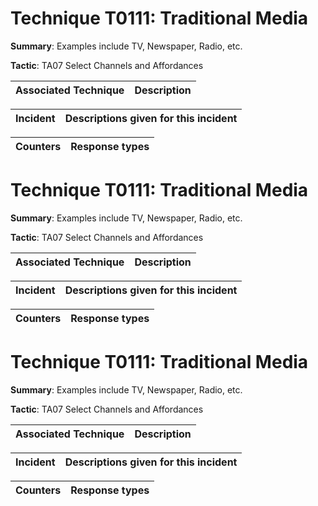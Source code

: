 # Technique T0111: Traditional Media

**Summary**: Examples include TV, Newspaper, Radio, etc.

**Tactic**: TA07 Select Channels and Affordances 


| Associated Technique | Description |
| --------- | ------------------------- |



| Incident | Descriptions given for this incident |
| -------- | -------------------- |



| Counters | Response types |
| -------- | -------------- |


# Technique T0111: Traditional Media

**Summary**: Examples include TV, Newspaper, Radio, etc.

**Tactic**: TA07 Select Channels and Affordances 


| Associated Technique | Description |
| --------- | ------------------------- |



| Incident | Descriptions given for this incident |
| -------- | -------------------- |



| Counters | Response types |
| -------- | -------------- |


# Technique T0111: Traditional Media

**Summary**: Examples include TV, Newspaper, Radio, etc.

**Tactic**: TA07 Select Channels and Affordances


| Associated Technique | Description |
| --------- | ------------------------- |



| Incident | Descriptions given for this incident |
| -------- | -------------------- |



| Counters | Response types |
| -------- | -------------- |


